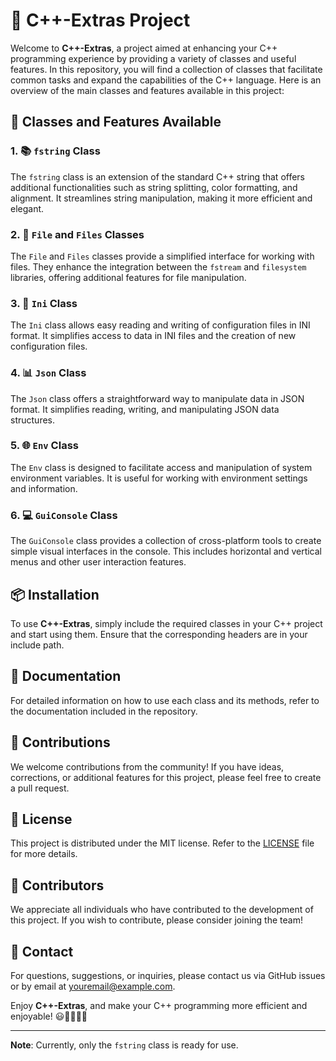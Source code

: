 # 🚀 C++-Extras Project

Welcome to **C++-Extras**, a project aimed at enhancing your C++ programming experience by providing a variety of classes and useful features. In this repository, you will find a collection of classes that facilitate common tasks and expand the capabilities of the C++ language. Here is an overview of the main classes and features available in this project:

## 📜 Classes and Features Available

### 1. 📚 `fstring` Class
The `fstring` class is an extension of the standard C++ string that offers additional functionalities such as string splitting, color formatting, and alignment. It streamlines string manipulation, making it more efficient and elegant.

### 2. 📂 `File` and `Files` Classes
The `File` and `Files` classes provide a simplified interface for working with files. They enhance the integration between the `fstream` and `filesystem` libraries, offering additional features for file manipulation.

### 3. 📝 `Ini` Class
The `Ini` class allows easy reading and writing of configuration files in INI format. It simplifies access to data in INI files and the creation of new configuration files.

### 4. 📊 `Json` Class
The `Json` class offers a straightforward way to manipulate data in JSON format. It simplifies reading, writing, and manipulating JSON data structures.

### 5. 🌐 `Env` Class
The `Env` class is designed to facilitate access and manipulation of system environment variables. It is useful for working with environment settings and information.

### 6. 💻 `GuiConsole` Class
The `GuiConsole` class provides a collection of cross-platform tools to create simple visual interfaces in the console. This includes horizontal and vertical menus and other user interaction features.

## 📦 Installation

To use **C++-Extras**, simply include the required classes in your C++ project and start using them. Ensure that the corresponding headers are in your include path.

## 📄 Documentation

For detailed information on how to use each class and its methods, refer to the documentation included in the repository.

## 🧪 Contributions

We welcome contributions from the community! If you have ideas, corrections, or additional features for this project, please feel free to create a pull request.

## 📜 License

This project is distributed under the MIT license. Refer to the [LICENSE](LICENSE) file for more details.

## 🤝 Contributors

We appreciate all individuals who have contributed to the development of this project. If you wish to contribute, please consider joining the team!

## 📧 Contact

For questions, suggestions, or inquiries, please contact us via GitHub issues or by email at [youremail@example.com](mailto:youremail@example.com).

Enjoy **C++-Extras**, and make your C++ programming more efficient and enjoyable! 😃👨‍💻👩‍💻

---

**Note**: Currently, only the `fstring` class is ready for use.